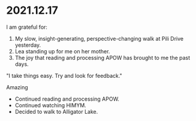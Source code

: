# 2021.12.17

I am grateful for:

1. My slow, insight-generating, perspective-changing walk at Pili Drive yesterday.
2. Lea standing up for me on her mother.
3. The joy that reading and processing APOW has brought to me the past days.

"I take things easy. Try and look for feedback."

Amazing

- Continued reading and processing APOW.
- Continued watching HIMYM.
- Decided to walk to Alligator Lake.

